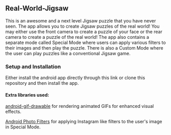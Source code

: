 ## Real-World-Jigsaw

This is an awesome and a next level Jigsaw puzzle that you have never seen. The app allows you to create Jigsaw puzzles of the real world! You may either use the front camera to create a puzzle of your face or the rear camera to create a puzzle of the real world! The app also contains a separate mode called Special Mode where users can apply various filters to their images and then play the puzzle. There is also a Custom Mode where the user can play puzzles like a conventional Jigsaw game.

### Setup and Installation
Either install the android app directly through this link or clone this repository and then install the app.

#### Extra libraries used: 
[android-gif-drawable](https://github.com/koral--/android-gif-drawable) for rendering animated GIFs for enhanced visual effects.

[Android Photo Filters](https://github.com/Zomato/AndroidPhotoFilters) for applying Instagram like filters to the user's image in Special Mode.
